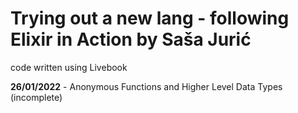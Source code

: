 # Trying out a new lang - following Elixir in Action by Saša Jurić


code written using Livebook

**26/01/2022** - Anonymous Functions and Higher Level Data Types (incomplete)